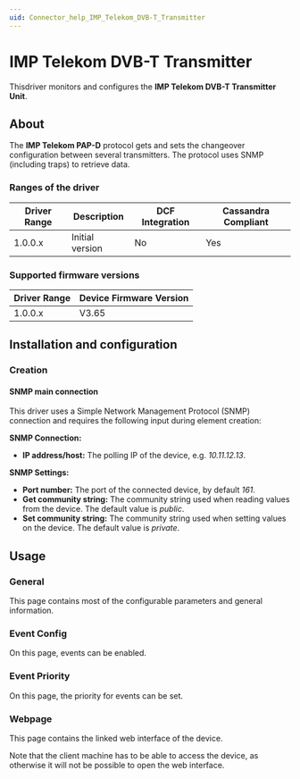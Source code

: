 ```yaml
---
uid: Connector_help_IMP_Telekom_DVB-T_Transmitter
---
```


# IMP Telekom DVB-T Transmitter

Thisdriver monitors and configures the **IMP Telekom DVB-T Transmitter** **Unit**.

## About

The **IMP Telekom PAP-D** protocol gets and sets the changeover configuration between several transmitters. The protocol uses SNMP (including traps) to retrieve data.

### Ranges of the driver

| **Driver Range** | **Description** | **DCF Integration** | **Cassandra Compliant** |
|------------------|-----------------|---------------------|-------------------------|
| 1.0.0.x          | Initial version | No                  | Yes                     |

### Supported firmware versions

| **Driver Range** | **Device Firmware Version** |
|------------------|-----------------------------|
| 1.0.0.x          | V3.65                       |

## Installation and configuration

### Creation

#### SNMP main connection

This driver uses a Simple Network Management Protocol (SNMP) connection and requires the following input during element creation:

**SNMP Connection:**

- **IP address/host:** The polling IP of the device, e.g. *10.11.12.13*.

**SNMP Settings:**

- **Port number:** The port of the connected device, by default *161*.
- **Get community string:** The community string used when reading values from the device. The default value is *public*.
- **Set community string:** The community string used when setting values on the device. The default value is *private*.

## Usage

### General

This page contains most of the configurable parameters and general information.

### Event Config

On this page, events can be enabled.

### Event Priority

On this page, the priority for events can be set.

### Webpage

This page contains the linked web interface of the device.

Note that the client machine has to be able to access the device, as otherwise it will not be possible to open the web interface.
